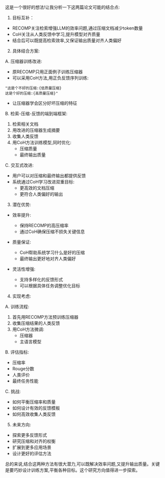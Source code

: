 

这是一个很好的想法!让我分析一下这两篇论文可能的结合点:

1. 目标互补：
- RECOMP关注检索增强LLM的效率问题,通过压缩文档减少token数量
- CoH关注从人类反馈中学习,提升模型对齐质量 
- 结合后可以既提高检索效率,又保证输出质量对齐人类偏好

2. 具体结合方案:

A. 压缩器训练改进:
- 原RECOMP只用正面例子训练压缩器
- 可以采用CoH方法,用正负反馈序列训练:
```
"这是个不好的压缩:{低质量压缩} 
这是个好的压缩:{高质量压缩}"
```
- 让压缩器学会区分好坏压缩的特征

B. 检索-压缩-反馈的端到端框架:
1. 检索相关文档
2. 用改进的压缩器生成摘要
3. 收集人类反馈
4. 用CoH方法训练模型,同时优化:
   - 压缩质量
   - 最终输出质量
   
C. 交互式改进:
- 用户可以对压缩和最终输出都提供反馈
- 系统通过CoH学习改进双重目标:
  - 更高效的文档压缩
  - 更符合人类偏好的输出

3. 潜在优势:

- 效率提升:
  - 保持RECOMP的高压缩率
  - 通过CoH确保压缩不损失关键信息
  
- 质量保证:
  - CoH帮助系统学习什么是好的压缩
  - 最终输出更好地对齐人类偏好

- 灵活性增强:
  - 支持多样化的反馈形式
  - 可以根据具体任务调整优化目标

4. 实现考虑:

A. 训练流程:
1. 首先用RECOMP方法预训练压缩器
2. 收集压缩结果的人类反馈
3. 用CoH方法微调:
   - 压缩器
   - 主语言模型

B. 评估指标:
- 压缩率
- Rouge分数
- 人类评价
- 最终任务性能

C. 挑战:
- 如何平衡压缩率和质量
- 如何设计有效的反馈模板
- 如何高效收集人类反馈

5. 未来方向:

- 探索更多反馈形式
- 研究压缩和对齐的权衡
- 扩展到更多应用场景
- 设计更好的评估方法

总的来说,结合这两种方法有很大潜力,可以既解决效率问题,又提升输出质量。关键是要巧妙设计训练方案,平衡各种目标。这个研究方向值得进一步探索。